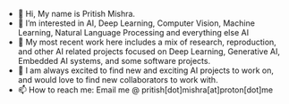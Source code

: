 - 👋 Hi, My name is Pritish Mishra.
- 👀 I’m interested in AI, Deep Learning, Computer Vision, Machine Learning, Natural Language Processing and everything else AI
- 🌱 My most recent work here includes a mix of research, reproduction, and other AI related projects focused on Deep Learning, Generative AI, Embedded AI systems, and some software projects. 
- 💞️ I am always excited to find new and exciting AI projects to work on, and would love to find new collaborators to work with.
- 📫 How to reach me: Email me @ pritish[dot]mishra[at]proton[dot]me

<!---
pritish3006/pritish3006 is a ✨ special ✨ repository because its `README.md` (this file) appears on your GitHub profile.
You can click the Preview link to take a look at your changes.
--->
